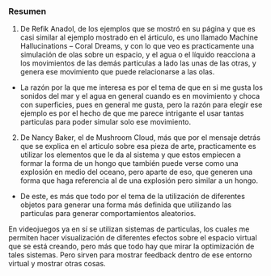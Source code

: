 ### Resumen
1. De Refik Anadol, de los ejemplos que se mostró en su página y que es casi similar al ejemplo mostrado en el árticulo, es uno llamado Machine Hallucinations – Coral Dreams, y con lo que veo es practicamente una simulación de olas sobre un espacio, y el agua o el líquido reacciona a los movimientos de las demás particulas a lado las unas de las otras, y genera ese movimiento que puede relacionarse a las olas.
* La razón por la que me interesa es por el tema de que en si me gusta los sonidos del mar y el agua en general cuando es en movimiento y choca con superficies, pues en general me gusta, pero la razón para elegir ese ejemplo es por el hecho de que me parece intrigante el usar tantas particulas para poder simular solo ese movimiento.
2. De Nancy Baker, el de Mushroom Cloud, más que por el mensaje detrás que se explica en el articulo sobre esa pieza de arte, practicamente es utilizar los elementos que le da al sistema y que estos empiecen a formar la forma de un hongo que también puede verse como una explosión en medio del oceano, pero aparte de eso, que generen una forma que haga referencia al de una explosión pero similar a un hongo.
* De este, es más que todo por el tema de la utilización de diferentes objetos para generar una forma más definida que utilizando las particulas para generar comportamientos aleatorios.

En videojuegos ya en sí se utilizan sistemas de particulas, los cuales me permiten hacer visualización de diferentes efectos sobre el espacio virtual que se está creando, pero más que todo hay que mirar la optimización de tales sistemas. Pero sirven para mostrar feedback dentro de ese entorno virtual y mostrar otras cosas.
